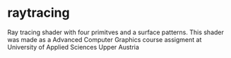 # raytracing

Ray tracing shader with four primitves and a surface patterns.
This shader was made as a Advanced Computer Graphics course assigment at University of Applied Sciences Upper Austria
